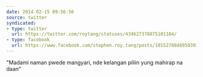 ```yaml
---
date: 2014-02-15 09:56:56
source: twitter
syndicated:
- type: twitter
  url: https://twitter.com/roytang/statuses/434627378875101184/
- type: facebook
  url: https://www.facebook.com/stephen.roy.tang/posts/10152788489503912
---
```


"Madami naman pwede mangyari, nde kelangan piliin yung mahirap na daan"
